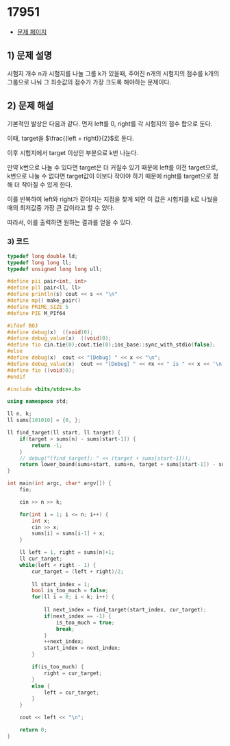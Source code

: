 # 17951
- [문제 페이지](https://boj.kr/17951)

## 1) 문제 설명
시험지 개수 n과 시험지를 나눌 그룹 k가 있을때, 주어진 n개의 시험지의 점수를 k개의 그룹으로 나눠 그 최솟값의 점수가 가장 크도록 해야하는 문제이다.

## 2) 문제 해설

기본적인 발상은 다음과 같다. 먼저 left를 0, right를 각 시험지의 점수 합으로 둔다.

이때, target을 $\frac{(left + right)}{2}$로 둔다.

이후 시험지에서 target 이상인 부분으로 k번 나눈다. 

만약 k번으로 나눌 수 있다면 target은 더 커질수 있기 때문에 left를 이전 target으로, k번으로 나눌 수 없다면 target값이 이보다 작아야 하기 때문에 right를 target으로 정해 더 작아질 수 있게 한다.

이를 반복하여 left와 right가 같아지는 지점을 찾게 되면 이 값은 시험지를 k로 나눴을 때의 최저값중 가장 큰 값이라고 할 수 있다.

따라서, 이를 출력하면 원하는 결과를 얻을 수 있다.

### 3) 코드
```cpp
typedef long double ld;
typedef long long ll;
typedef unsigned long long ull;

#define pii pair<int, int>
#define pll pair<ll, ll>
#define println(s) cout << s << "\n"
#define mp() make_pair()
#define PRIME_SIZE 5
#define PIE M_PIf64

#ifdef BOJ
#define debug(x)  ((void)0);
#define debug_value(x)  ((void)0);
#define fio cin.tie(0);cout.tie(0);ios_base::sync_with_stdio(false);
#else
#define debug(x)  cout << "[Debug] " << x << "\n";
#define debug_value(x)  cout << "[Debug] " << #x << " is " << x << '\n';
#define fio ((void)0);
#endif

#include <bits/stdc++.h>

using namespace std;

ll n, k;
ll sums[101010] = {0, };

ll find_target(ll start, ll target) {
    if(target > sums[n] - sums[start-1]) {
        return -1;
    }
    // debug("[find_target]: " << (target + sums[start-1]));
    return lower_bound(sums+start, sums+n, target + sums[start-1]) - sums;
}

int main(int argc, char* argv[]) {
    fio; 

    cin >> n >> k;

    for(int i = 1; i <= n; i++) {
        int x;
        cin >> x;
        sums[i] = sums[i-1] + x;
    }

    ll left = 1, right = sums[n]+1;
    ll cur_target;
    while(left < right - 1) {
        cur_target = (left + right)/2;
        
        ll start_index = 1;
        bool is_too_much = false;
        for(ll i = 0; i < k; i++) {
            
            ll next_index = find_target(start_index, cur_target);
            if(next_index == -1) {
                is_too_much = true;
                break;
            }
            ++next_index;
            start_index = next_index;
        }

        if(is_too_much) {
            right = cur_target;
        }
        else {
            left = cur_target;
        }
    }

    cout << left << "\n";

    return 0;
}   
```